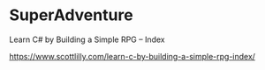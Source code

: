 # SuperAdventure
Learn C# by Building a Simple RPG – Index

https://www.scottlilly.com/learn-c-by-building-a-simple-rpg-index/
